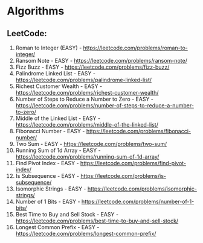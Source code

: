 # Algorithms
 
## LeetCode:

1. Roman to Integer (EASY) - https://leetcode.com/problems/roman-to-integer/
2. Ransom Note - EASY -  https://leetcode.com/problems/ransom-note/
3. Fizz Buzz - EASY - https://leetcode.com/problems/fizz-buzz/
4. Palindrome Linked List - EASY - https://leetcode.com/problems/palindrome-linked-list/
5. Richest Customer Wealth - EASY - https://leetcode.com/problems/richest-customer-wealth/
6. Number of Steps to Reduce a Number to Zero - EASY - https://leetcode.com/problems/number-of-steps-to-reduce-a-number-to-zero/
7. Middle of the Linked List  - EASY - https://leetcode.com/problems/middle-of-the-linked-list/
8. Fibonacci Number - EASY - https://leetcode.com/problems/fibonacci-number/
9. Two Sum - EASY - https://leetcode.com/problems/two-sum/
10. Running Sum of 1d Array - EASY - https://leetcode.com/problems/running-sum-of-1d-array/
11. Find Pivot Index - EASY - https://leetcode.com/problems/find-pivot-index/
12. Is Subsequence - EASY - https://leetcode.com/problems/is-subsequence/
13. Isomorphic Strings - EASY - https://leetcode.com/problems/isomorphic-strings/
14. Number of 1 Bits - EASY - https://leetcode.com/problems/number-of-1-bits/
15. Best Time to Buy and Sell Stock - EASY - https://leetcode.com/problems/best-time-to-buy-and-sell-stock/
16. Longest Common Prefix - EASY - https://leetcode.com/problems/longest-common-prefix/
